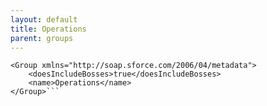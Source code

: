 ```yaml
---
layout: default
title: Operations
parent: groups
---
```


```<?xml version="1.0" encoding="UTF-8"?>
<Group xmlns="http://soap.sforce.com/2006/04/metadata">
    <doesIncludeBosses>true</doesIncludeBosses>
    <name>Operations</name>
</Group>```
